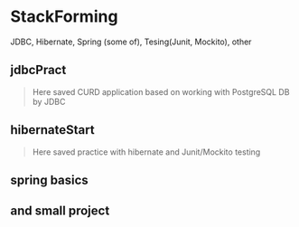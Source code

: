 # StackForming
JDBC, Hibernate, Spring (some of), Tesing(Junit, Mockito), other

jdbcPract
---------------------
>Here saved CURD application based on working with PostgreSQL DB by JDBC

hibernateStart
---------------------
>Here saved practice with hibernate and Junit/Mockito testing 

spring basics
---------------------

and small project
---------------------
